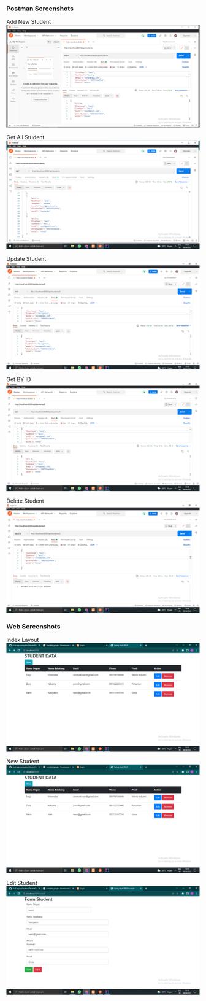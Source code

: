 ### Postman Screenshots

Add New Student
![Add New Student](images/Postman1add.PNG "Add New Student")

Get All Student
![Get All Student](images/PostmanGETAll.PNG "Get All Student")

Update Student
![Update Student]( images/PostmanUpdate.PNG "Update Student")

Get BY ID
![Get Student By ID](images/PostmanGETID.PNG "GET Student")

Delete Student
![Delete Student](images/PostmanDelete.PNG "Delete Student")

### Web Screenshots

Index Layout
![Index Layout](images/Index.PNG "Index Layout")

New Student
![New Student](images/NewStudent.PNG "New Student")

Edit Student
![Edit Student](images/Edit.PNG "Edit Student")
